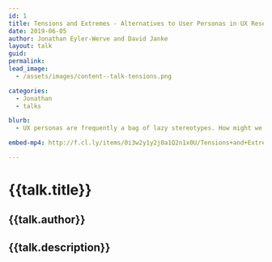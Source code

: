 ```yaml
---
id: 1
title: Tensions and Extremes - Alternatives to User Personas in UX Research
date: 2019-06-05
author: Jonathan Eyler-Werve and David Janke
layout: talk
guid:
permalink:
lead_image:
  - /assets/images/content--talk-tensions.png

categories:
  - Jonathan
  - talks

blurb:
  - UX personas are frequently a bag of lazy stereotypes. How might we do better? Here, we propose looking at extreme users as starting place for discovering non-obvious solutions.

embed-mp4: http://f.cl.ly/items/0i3w2y1y2j0a1Q2n1x0U/Tensions+and+Extremes+presented+by+Jonathan+Eyler-Werve+-+6_5_2019.mp4

---
```


# {{talk.title}}
## {{talk.author}}
## {{talk.description}}